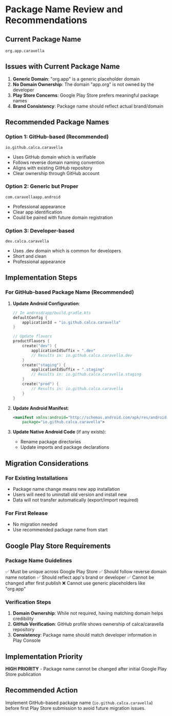 # Package Name Review and Recommendations

## Current Package Name
`org.app.caravella`

## Issues with Current Package Name
1. **Generic Domain**: "org.app" is a generic placeholder domain
2. **No Domain Ownership**: The domain "app.org" is not owned by the developer
3. **Play Store Concerns**: Google Play Store prefers meaningful package names
4. **Brand Consistency**: Package name should reflect actual brand/domain

## Recommended Package Names

### Option 1: GitHub-based (Recommended)
`io.github.calca.caravella`
- Uses GitHub domain which is verifiable
- Follows reverse domain naming convention
- Aligns with existing GitHub repository
- Clear ownership through GitHub account

### Option 2: Generic but Proper
`com.caravellaapp.android`
- Professional appearance
- Clear app identification
- Could be paired with future domain registration

### Option 3: Developer-based
`dev.calca.caravella`
- Uses .dev domain which is common for developers
- Short and clean
- Professional appearance

## Implementation Steps

### For GitHub-based Package Name (Recommended)

1. **Update Android Configuration**:
   ```kotlin
   // In android/app/build.gradle.kts
   defaultConfig {
       applicationId = "io.github.calca.caravella"
   }
   
   // Update flavors
   productFlavors {
       create("dev") {
           applicationIdSuffix = ".dev"
           // Results in: io.github.calca.caravella.dev
       }
       create("staging") {
           applicationIdSuffix = ".staging"
           // Results in: io.github.calca.caravella.staging
       }
       create("prod") {
           // Results in: io.github.calca.caravella
       }
   }
   ```

2. **Update Android Manifest**:
   ```xml
   <manifest xmlns:android="http://schemas.android.com/apk/res/android"
       package="io.github.calca.caravella">
   ```

3. **Update Native Android Code** (if any exists):
   - Rename package directories
   - Update imports and package declarations

## Migration Considerations

### For Existing Installations
- Package name change means new app installation
- Users will need to uninstall old version and install new
- Data will not transfer automatically (export/import required)

### For First Release
- No migration needed
- Use recommended package name from start

## Google Play Store Requirements

### Package Name Guidelines
✅ Must be unique across Google Play Store
✅ Should follow reverse domain name notation
✅ Should reflect app's brand or developer
✅ Cannot be changed after first publish
❌ Cannot use generic placeholders like "org.app"

### Verification Steps
1. **Domain Ownership**: While not required, having matching domain helps credibility
2. **GitHub Verification**: GitHub profile shows ownership of calca/caravella repository
3. **Consistency**: Package name should match developer information in Play Console

## Implementation Priority
**HIGH PRIORITY** - Package name cannot be changed after initial Google Play Store publication

## Recommended Action
Implement GitHub-based package name (`io.github.calca.caravella`) before first Play Store submission to avoid future migration issues.